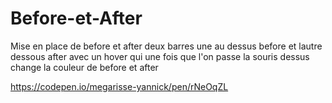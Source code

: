
# Before-et-After
Mise en place de before et after deux barres une au dessus before et lautre dessous after 
avec un hover qui une fois que l'on passe la souris dessus change la couleur de before et after

https://codepen.io/megarisse-yannick/pen/rNeOqZL
